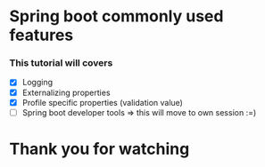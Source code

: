 # Spring boot commonly used features

### This tutorial will covers

- [x] Logging
- [x] Externalizing properties
- [x] Profile specific properties (validation value)
- [ ] Spring boot developer tools => this will move to own session :=)

# Thank you for watching
